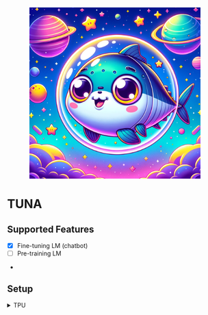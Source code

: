 <div align="center">
  <div>&nbsp;</div>
  <img src="image/tuna.webp" width="400"/> 

</div>

# TUNA

## Supported Features

- [x] Fine-tuning LM (chatbot)
- [ ] Pre-training LM
- 

## Setup
<details>
<summary>TPU</summary>
<div markdown="1">

```
# install torch, torch_xla
pip install torch~=2.2.0 torch_xla[tpu]~=2.2.0 -f https://storage.googleapis.com/libtpu-releases/index.html

# or use docker
sudo docker run -it --name tuna \
    -d --privileged \
    --net host \
    --shm-size=16G \
    -e VM_NAME="TPUv4-A" \
    -v $HOME:/workspace \
    -v /data/hf-home:/root/.cache/huggingface/ \
    -v /data/checkpoint:/data/checkpoint/ \
    tuna \
    /bin/bash

# us-central1-docker.pkg.dev/tpu-pytorch-releases/docker/xla:r2.2.0_3.10_tpuvm
# us-central1-docker.pkg.dev/tpu-pytorch-releases/docker/xla:r2.1.0_3.10_tpuvm
# us-central1-docker.pkg.dev/tpu-pytorch-releases/docker/xla:r2.5.0_3.10_tpuvm


```

If you see a error like a below while using conda:
```
RuntimeError: Failed to import transformers.training_args because of the following error (look up to see its traceback): 
libpython3.11.so.1.0: cannot open shared object file: No such file or director```
```
export USE_TORCH=True
export LD_LIBRARY_PATH=$HOME/miniconda/lib/
# or
export LD_LIBRARY_PATH=$HOME/miniconda/envs/?/lib
export LD_LIBRARY_PATH=$HOME/miniconda/envs/qax/lib:$LD_LIBRARY_PATH
```

</div>
</details>

```
pip install -r requirements.txt
```


# Discord Bot
```
python -m tuna.serve.flax_discord Qwen/Qwen2-7B-Instruct
```

## Evaluation

### Generations
```
python -m eval.nlgbench_gen MODEL_NAME --batch_size 4 --use_vllm --dataset ifeval,alpaca-eval,mt-bench,logickor
```

### Evaluation
```bash
# Logickor
python eval.judge_logickor -o outputs/heegyu/0713-qwen2-magpie-qarv@lr2e-5-epoch-1/logickor.json

# alpacaeval
alpaca_eval --model_outputs "outputs/$model_name/alpaca-eval.json" --annotators_config chatgpt

# ifeval
python -m eval.instruction_following_eval.evaluation_main \
    --input_response_data=outputs/$model/ifeval.json

# mt-bench
```